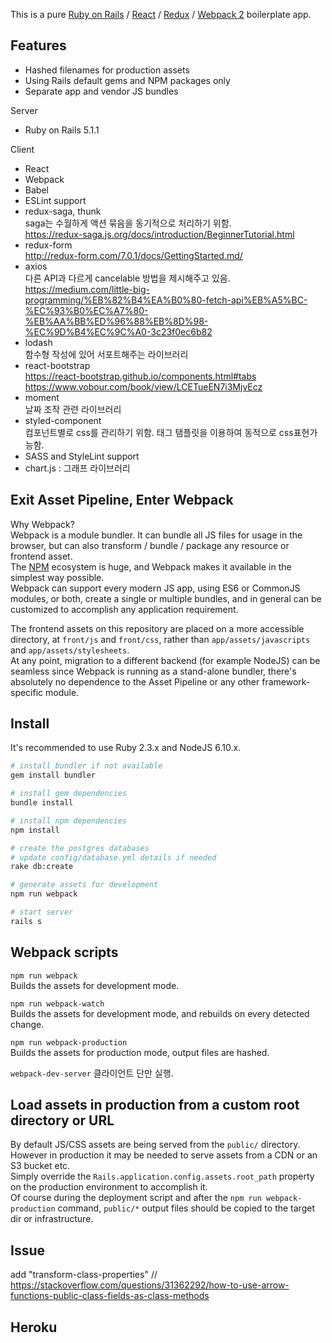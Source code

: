 
This is a pure [Ruby on Rails](http://rubyonrails.org/) / [React](https://facebook.github.io/react/) / [Redux](https://github.com/reactjs/redux) / [Webpack 2](https://webpack.github.io/) boilerplate app.

## Features

- Hashed filenames for production assets
- Using Rails default gems and NPM packages only
- Separate app and vendor JS bundles

Server
- Ruby on Rails 5.1.1

Client
- React
- Webpack
- Babel
- ESLint support
- redux-saga, thunk <br/>
  saga는 수월하게 액션 묶음을 동기적으로 처리하기 위함. <br/> 
  https://redux-saga.js.org/docs/introduction/BeginnerTutorial.html
- redux-form <br/> 
  http://redux-form.com/7.0.1/docs/GettingStarted.md/
- axios <br/>
  다른 API과 다르게 cancelable 방법을 제시해주고 있음. <br/> 
  https://medium.com/little-big-programming/%EB%82%B4%EA%B0%80-fetch-api%EB%A5%BC-%EC%93%B0%EC%A7%80-%EB%AA%BB%ED%96%88%EB%8D%98-%EC%9D%B4%EC%9C%A0-3c23f0ec6b82
- lodash <br/>
  함수형 작성에 있어 서포트해주는 라이브러리
- react-bootstrap <br/>
  https://react-bootstrap.github.io/components.html#tabs <br/>
  https://www.vobour.com/book/view/LCETueEN7i3MjvEcz
- moment <br/> 
  날짜 조작 관련 라이브러리
- styled-component <br/>
  컴포넌트별로 css를 관리하기 위함. 태그 탬플릿을 이용하여 동적으로 css표현가능함.
- SASS and StyleLint support
- chart.js : 그래프 라이브러리

## Exit Asset Pipeline, Enter Webpack

Why Webpack?  
Webpack is a module bundler. It can bundle all JS files for usage in the browser, but can also transform / bundle / package any resource or frontend asset.  
The [NPM](https://www.npmjs.com/) ecosystem is huge, and Webpack makes it available in the simplest way possible.  
Webpack can support every modern JS app, using ES6 or CommonJS modules, or both, create a single or multiple bundles, and in general can be customized to accomplish any application requirement. 

The frontend assets on this repository are placed on a more accessible directory, at `front/js` and `front/css`, rather than `app/assets/javascripts` and `app/assets/stylesheets`.  
At any point, migration to a different backend (for example NodeJS) can be seamless since Webpack is running as a stand-alone bundler, there's absolutely no dependence to the Asset Pipeline or any other framework-specific module.  

## Install

It's recommended to use Ruby 2.3.x and NodeJS 6.10.x.

```sh
# install bundler if not available
gem install bundler

# install gem dependencies
bundle install

# install npm dependencies
npm install

# create the postgres databases
# update config/database.yml details if needed
rake db:create

# generate assets for development
npm run webpack

# start server
rails s
```

## Webpack scripts

`npm run webpack`  
Builds the assets for development mode.

`npm run webpack-watch`  
Builds the assets for development mode, and rebuilds on every detected change.

`npm run webpack-production`  
Builds the assets for production mode, output files are hashed.

`webpack-dev-server`
클라이언트 단만 실행.

## Load assets in production from a custom root directory or URL

By default JS/CSS assets are being served from the `public/` directory. 
However in production it may be needed to serve assets from a CDN or an S3 bucket etc.  
Simply override the `Rails.application.config.assets.root_path` property on the production environment to accomplish it.  
Of course during the deployment script and after the `npm run webpack-production` command, `public/*` output files should be copied to the target dir or infrastructure.

## Issue
add "transform-class-properties" // https://stackoverflow.com/questions/31362292/how-to-use-arrow-functions-public-class-fields-as-class-methods

## Heroku

